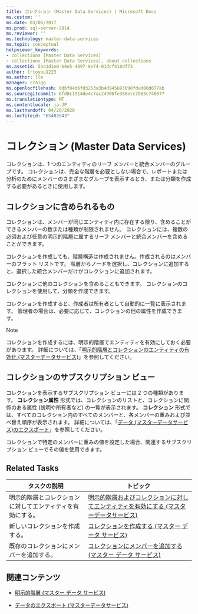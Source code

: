 ```yaml
---
title: コレクション (Master Data Services) | Microsoft Docs
ms.custom: ''
ms.date: 03/06/2017
ms.prod: sql-server-2014
ms.reviewer: ''
ms.technology: master-data-services
ms.topic: conceptual
helpviewer_keywords:
- collections [Master Data Services]
- collections [Master Data Services], about collections
ms.assetid: 5aa1d1e0-b4e5-4897-8e74-01dcf418df73
author: lrtoyou1223
ms.author: lle
manager: craigg
ms.openlocfilehash: 0dbf84d6fd3253a3b4d945693090fdad00d077ab
ms.sourcegitcommit: 6fd8c1914de4c7ac24900fe388ecc7883c740077
ms.translationtype: MT
ms.contentlocale: ja-JP
ms.lasthandoff: 04/26/2020
ms.locfileid: "65483543"
---
```

# <a name="collections-master-data-services"></a>コレクション (Master Data Services)
  コレクションは、1 つのエンティティのリーフ メンバーと統合メンバーのグループです。 コレクションは、完全な階層を必要としない場合で、レポートまたは分析のためにメンバーのさまざまなグループを表示するとき、または分類を作成する必要があるときに使用します。  
  
## <a name="what-collections-contain"></a>コレクションに含められるもの  
 コレクションは、メンバーが同じエンティティ内に存在する限り、含めることができるメンバーの数または種類が制限されません。 コレクションには、複数の必須および任意の明示的階層に属するリーフ メンバーと統合メンバーを含めることができます。  
  
 コレクションを作成しても、階層構造は作成されません。作成されるのはメンバーのフラット リストです。 階層からノードを選択し、コレクションに追加すると、選択した統合メンバーだけがコレクションに追加されます。  
  
 コレクションに他のコレクションを含めることもできます。 コレクションのコレクションを使用して、分類を作成できます。  
  
 コレクションを作成すると、作成者は所有者として自動的に一覧に表示されます。 管理者の場合は、必要に応じて、コレクションの他の属性を作成できます。  
  
> [!NOTE]  
>  コレクションを作成するには、明示的階層でエンティティを有効にしておく必要があります。 詳細については、「[明示的階層とコレクションのエンティティの有効化 &#40;マスターデータサービス&#41;](enable-an-entity-for-explicit-hierarchies-and-collections-master-data-services.md)」を参照してください。  
  
## <a name="subscription-views-for-collections"></a>コレクションのサブスクリプション ビュー  
 コレクションを表示するサブスクリプション ビューには 2 つの種類があります。 **コレクション属性** 形式では、コレクションのリストと、コレクションに関係のある属性 (説明や所有者など) の一覧が表示されます。 **コレクション** 形式では、すべてのコレクション内のすべてのメンバーと、各メンバーの重みおよび並べ替え順序が表示されます。 詳細については、「[データ &#40;マスターデータサービス&#41;のエクスポート](overview-exporting-data-master-data-services.md)」を参照してください。  
  
 コレクションで特定のメンバーに重みの値を設定した場合、関連するサブスクリプション ビューでその値を使用できます。  
  
## <a name="related-tasks"></a>Related Tasks  
  
|タスクの説明|トピック|  
|----------------------|-----------|  
|明示的階層とコレクションに対してエンティティを有効にする。|[明示的階層およびコレクションに対してエンティティを有効にする &#40;マスターデータサービス&#41;](enable-an-entity-for-explicit-hierarchies-and-collections-master-data-services.md)|  
|新しいコレクションを作成する。|[コレクションを作成する (マスター データ サービス)](../../2014/master-data-services/create-a-collection-master-data-services.md)|  
|既存のコレクションにメンバーを追加する。|[コレクションにメンバーを追加する (マスター データ サービス)](../../2014/master-data-services/add-members-to-a-collection-master-data-services.md)|  
  
## <a name="related-content"></a>関連コンテンツ  
  
-   [明示的階層 (マスター データ サービス)](../../2014/master-data-services/explicit-hierarchies-master-data-services.md)  
  
-   [データのエクスポート &#40;マスターデータサービス&#41;](overview-exporting-data-master-data-services.md)  
  
  
